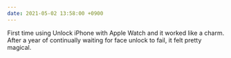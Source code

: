 ```yaml
---
date: 2021-05-02 13:58:00 +0900
---
```


First time using Unlock iPhone with Apple Watch and it worked like a charm. After a year of continually waiting for face unlock to fail, it felt pretty magical.
